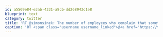 ```yaml
---
id: a5569e84-e3ab-4331-a8cb-dd268943c1e8
blueprint: text
category: twitter
title: 'RT @simonsinek: The number of employees who complain that something "is not their job" is directly proportional to how weak the company is'
caption: 'RT <span class="username username_linked">@<a href="https://twitter.com/simonsinek" title="Simon Sinek">simonsinek</a></span>: The number of employees who complain that something "is not their job" is directly proportional to how weak the company is'
---
```

